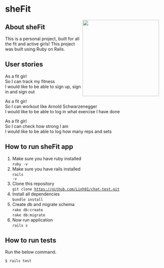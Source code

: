 # sheFit
<img src="https://user-images.githubusercontent.com/17644847/27798062-c9a5cc50-6007-11e7-8c3d-a410665360d1.png" align="right" width="250">

## About sheFit
This is a personal project, built for all the fit and active girls! This project was built using Ruby on Rails. 

## User stories

As a fit girl<br>
So I can track my fitness<br>
I would like to be able to sign up, sign in and sign out<br>

As a fit girl<br>
So I can workout like Arnold Schwarzenegger<br>
I would like to be able to log in what exercise I have done<br>

As a fit girl<br>
So I can check how strong I am<br>
I would like to be able to log how many reps and sets<br>

## How to run sheFit app

1. Make sure you have ruby installed <br>
<code>ruby -v</code><br>
2. Make sure you have rails installed<br>
<code>rails -v</code><br>
3. Clone this repository<br>
<code>git clone https://github.com/Linh91/chat-test.git</code><br>
4. Install all dependencies<br>
<code>bundle install</code><br>
5. Create db and migrate schema<br>
<code>rake db:create</code><br>
<code>rake db:migrate</code><br>
6. Now run application <br>
<code>rails s</code><br>

## How to run tests

Run the below command.

<code>$ rails test</code>
